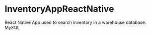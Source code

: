 # InventoryAppReactNative
React Native App used to search inventory in a warehouse database. MySQL 
